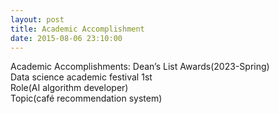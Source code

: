 ```yaml
---
layout: post
title: Academic Accomplishment
date: 2015-08-06 23:10:00
---
```



Academic Accomplishments: Dean’s List Awards(2023-Spring)
<br>
Data science academic festival 1st
<br>
    Role(AI algorithm developer)
<br>
    Topic(café recommendation system)
